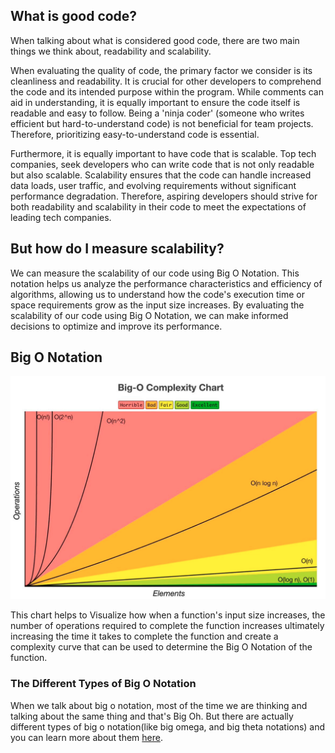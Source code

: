 ## What is good code?

When talking about what is considered good code, there are two main things we think about, readability and scalability.

When evaluating the quality of code, the primary factor we consider is its cleanliness and readability. It is crucial for other developers to comprehend the code and its intended purpose within the program. While comments can aid in understanding, it is equally important to ensure the code itself is readable and easy to follow. Being a 'ninja coder' (someone who writes efficient but hard-to-understand code) is not beneficial for team projects. Therefore, prioritizing easy-to-understand code is essential.

Furthermore, it is equally important to have code that is scalable. Top tech companies, seek developers who can write code that is not only readable but also scalable. Scalability ensures that the code can handle increased data loads, user traffic, and evolving requirements without significant performance degradation. Therefore, aspiring developers should strive for both readability and scalability in their code to meet the expectations of leading tech companies.

## But how do I measure scalability?

We can measure the scalability of our code using Big O Notation. This notation helps us analyze the performance characteristics and efficiency of algorithms, allowing us to understand how the code's execution time or space requirements grow as the input size increases. By evaluating the scalability of our code using Big O Notation, we can make informed decisions to optimize and improve its performance.

## Big O Notation

![Big O Notation Chart](.github/note_images/big-o-notation.png)

This chart helps to Visualize how when a function's input size increases, the number of operations required to complete the function increases ultimately increasing the time it takes to complete the function and create a complexity curve that can be used to determine the Big O Notation of the function.

### The Different Types of Big O Notation

When we talk about big o notation, most of the time we are thinking and talking about the same thing and that's Big Oh. But there are actually different types of big o notation(like big omega, and big theta notations) and you can learn more about them [here](https://www.quora.com/What-is-the-difference-between-big-oh-big-omega-and-big-theta-notations).
